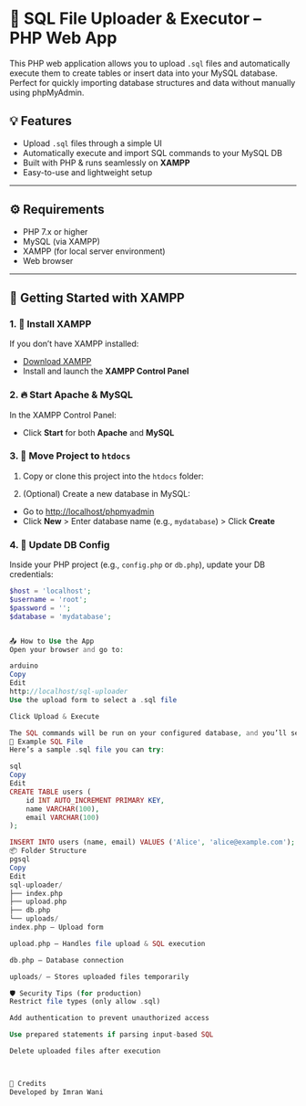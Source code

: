 # 📂 SQL File Uploader & Executor – PHP Web App

This PHP web application allows you to upload `.sql` files and automatically execute them to create tables or insert data into your MySQL database. Perfect for quickly importing database structures and data without manually using phpMyAdmin.

## 💡 Features

- Upload `.sql` files through a simple UI
- Automatically execute and import SQL commands to your MySQL DB
- Built with PHP & runs seamlessly on **XAMPP**
- Easy-to-use and lightweight setup

---

## ⚙️ Requirements

- PHP 7.x or higher
- MySQL (via XAMPP)
- XAMPP (for local server environment)
- Web browser

---

## 🚀 Getting Started with XAMPP

### 1. 🧰 Install XAMPP

If you don’t have XAMPP installed:
- [Download XAMPP](https://www.apachefriends.org/index.html)
- Install and launch the **XAMPP Control Panel**

### 2. 🔥 Start Apache & MySQL

In the XAMPP Control Panel:
- Click **Start** for both **Apache** and **MySQL**

### 3. 📁 Move Project to `htdocs`

1. Copy or clone this project into the `htdocs` folder:

2. (Optional) Create a new database in MySQL:
- Go to [http://localhost/phpmyadmin](http://localhost/phpmyadmin)
- Click **New** > Enter database name (e.g., `mydatabase`) > Click **Create**

### 4. 🔧 Update DB Config

Inside your PHP project (e.g., `config.php` or `db.php`), update your DB credentials:

```php
$host = 'localhost';
$username = 'root';
$password = '';
$database = 'mydatabase';


📤 How to Use the App
Open your browser and go to:

arduino
Copy
Edit
http://localhost/sql-uploader
Use the upload form to select a .sql file

Click Upload & Execute

The SQL commands will be run on your configured database, and you’ll see success/failure messages
📎 Example SQL File
Here’s a sample .sql file you can try:

sql
Copy
Edit
CREATE TABLE users (
    id INT AUTO_INCREMENT PRIMARY KEY,
    name VARCHAR(100),
    email VARCHAR(100)
);

INSERT INTO users (name, email) VALUES ('Alice', 'alice@example.com');
📦 Folder Structure
pgsql
Copy
Edit
sql-uploader/
├── index.php
├── upload.php
├── db.php
└── uploads/
index.php – Upload form

upload.php – Handles file upload & SQL execution

db.php – Database connection

uploads/ – Stores uploaded files temporarily

🛡️ Security Tips (for production)
Restrict file types (only allow .sql)

Add authentication to prevent unauthorized access

Use prepared statements if parsing input-based SQL

Delete uploaded files after execution



🙌 Credits
Developed by Imran Wani
